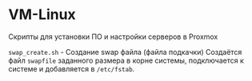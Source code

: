 # VM-Linux
Скрипты для установки ПО и настройки серверов в Proxmox


`swap_create.sh` - Создание swap файла (файла подкачки)
Создаётся файл `swapfile` заданного размера в корне системы, подключается к системе и добавляется в `/etc/fstab`.
